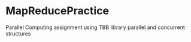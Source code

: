 # MapReducePractice
Parallel Computing assignment using TBB library parallel and concurrent structures
